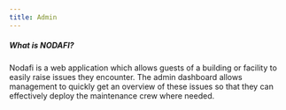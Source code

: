 ```yaml
---
title: Admin
---
```


##### What is NODAFI?

Nodafi is a web application which allows guests of a building or facility to
easily raise issues they encounter. The admin dashboard allows management to
quickly get an overview of these issues so that they can effectively deploy
the maintenance crew where needed.
